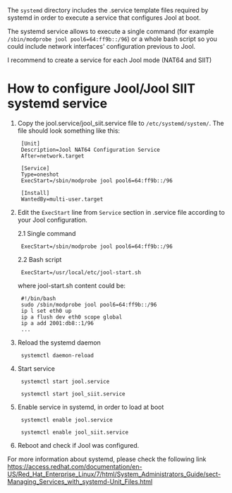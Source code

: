 The `systemd` directory includes the .service template files required by systemd in order to execute a service that configures Jool at boot. 

The systemd service allows to execute a single command (for example `/sbin/modprobe jool pool6=64:ff9b::/96`) or a whole bash script so you could include network interfaces' configuration previous to Jool. 

I recommend to create a service for each Jool mode (NAT64 and SIIT)


# How to configure Jool/Jool SIIT systemd service

1. Copy the jool.service/jool_siit.service file to `/etc/systemd/system/`. The file should look something like this:

        [Unit]
		Description=Jool NAT64 Configuration Service
		After=network.target
		
		[Service]
		Type=oneshot
		ExecStart=/sbin/modprobe jool pool6=64:ff9b::/96
		
		[Install]
		WantedBy=multi-user.target
		
2. Edit the `ExecStart` line from `Service` section in .service file according to your Jool configuration. 
	
	2.1 Single command 
	
		ExecStart=/sbin/modprobe jool pool6=64:ff9b::/96

	2.2 Bash script
	
		ExecStart=/usr/local/etc/jool-start.sh 
		
	where jool-start.sh content could be:
	
		#!/bin/bash
		sudo /sbin/modprobe jool pool6=64:ff9b::/96
		ip l set eth0 up
		ip a flush dev eth0 scope global
		ip a add 2001:db8::1/96
		... 
		
	
3. Reload the systemd daemon  

		systemctl daemon-reload

4. Start service
	
		systemctl start jool.service

		systemctl start jool_siit.service
	
5. Enable service in systemd, in order to load at boot 

		systemctl enable jool.service
	
		systemctl enable jool_siit.service

6. Reboot and check if Jool was configured.


For more information about systemd, please check the following link https://access.redhat.com/documentation/en-US/Red_Hat_Enterprise_Linux/7/html/System_Administrators_Guide/sect-Managing_Services_with_systemd-Unit_Files.html